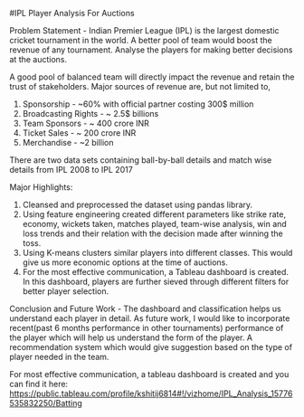 #IPL Player Analysis For Auctions

Problem Statement - Indian Premier League (IPL) is the largest domestic cricket tournament in the world. A better pool of team would boost the revenue of any tournament. Analyse the players for making better decisions at the auctions.

A good pool of balanced team will directly impact the revenue and retain the trust of stakeholders.
Major sources of revenue are, but not limited to,
1. Sponsorship - ~60% with official partner costing 300$ million
2. Broadcasting Rights - ~ 2.5$ billions
3. Team Sponsors - ~ 400 crore INR
4. Ticket Sales - ~ 200 crore INR
5. Merchandise - ~2 billion

There are two data sets containing ball-by-ball details and match wise details from IPL 2008 to IPL 2017

Major Highlights:
1. Cleansed and preprocessed the dataset using pandas library.
2. Using feature engineering created different parameters like strike rate, economy, wickets taken, matches played, team-wise analysis, win and loss trends and their relation with the decision made after winning the toss.
3. Using K-means clusters similar players into different classes. This would give us more economic options at the time of auctions.
4. For the most effective communication, a Tableau dashboard is created. In this dashboard, players are further sieved through different filters for better player selection.

Conclusion and Future Work - The dashboard and classification helps us understand each player in detail. As future work, I would like to incorporate recent(past 6 months performance in other tournaments) performance of the player which will help us understand the form of the player. A recommendation system which would give suggestion based on the type of player needed in the team.

For most effective communication, a tableau dashboard is created and you can find it here:
https://public.tableau.com/profile/kshitij6814#!/vizhome/IPL_Analysis_15776535832250/Batting
